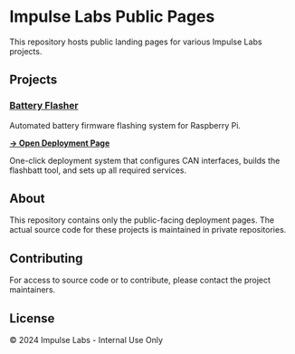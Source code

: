# Impulse Labs Public Pages

This repository hosts public landing pages for various Impulse Labs projects.

## Projects

### [Battery Flasher](flasher/)
Automated battery firmware flashing system for Raspberry Pi.

**[→ Open Deployment Page](https://privitera.github.io/public/flasher/)**

One-click deployment system that configures CAN interfaces, builds the flashbatt tool, and sets up all required services.

## About

This repository contains only the public-facing deployment pages. The actual source code for these projects is maintained in private repositories.

## Contributing

For access to source code or to contribute, please contact the project maintainers.

## License

© 2024 Impulse Labs - Internal Use Only